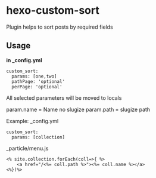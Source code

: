 # hexo-custom-sort
Plugin helps to sort posts by required fields 
## Usage

**in _config.yml**
```
custom_sort:
  params: [one,two]
  pathPage: 'optional'
  perPage: 'optional'

```
All selected parameters will be moved to locals

param.name = Name no slugize
param.path = slugize path

Example:
_config.yml
```
custom_sort:
  params: [collection]

```
_particle/menu.js
```
<% site.collection.forEach(coll=>{ %>
    <a href="/<%= coll.path %>"><%= coll.name %></a> 
<%})%>

```